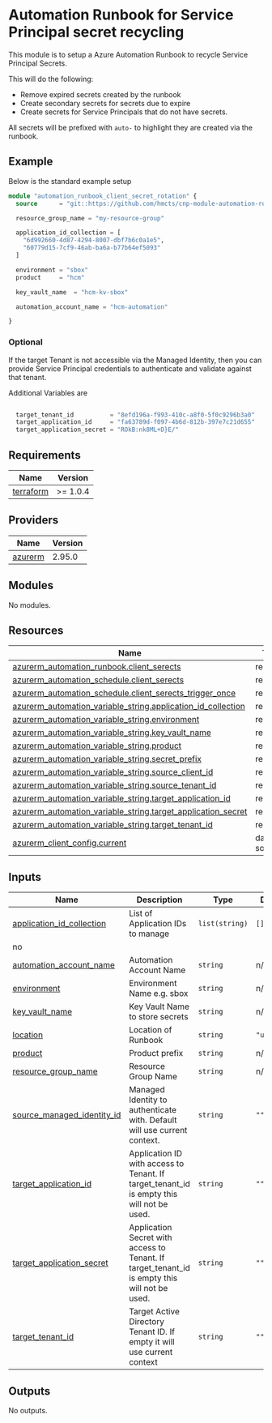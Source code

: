 # Automation Runbook for Service Principal secret recycling

This module is to setup a Azure Automation Runbook to recycle Service Principal Secrets.

This will do the following:
- Remove expired secrets created by the runbook
- Create secondary secrets for secrets due to expire
- Create secrets for Service Principals that do not have secrets.

All secrets will be prefixed with `auto-` to highlight they are created via the runbook.

## Example

Below is the standard example setup

```terraform
module "automation_runbook_client_secret_rotation" {
  source      = "git::https://github.com/hmcts/cnp-module-automation-runbook-sp-recycle?ref=master"

  resource_group_name = "my-resource-group"

  application_id_collection = [
    "6d992660-4d87-4294-8007-dbf7b6c0a1e5",
    "60779d15-7cf9-46ab-ba6a-b77b64ef5093"
  ]

  environment = "sbox"
  product     = "hcm"

  key_vault_name  = "hcm-kv-sbox"

  automation_account_name = "hcm-automation"

}
```

### Optional
If the target Tenant is not accessible via the Managed Identity, then you can provide Service Principal credentials to authenticate and validate against that tenant.

Additional Variables are
```terraform

  target_tenant_id          = "8efd196a-f993-410c-a8f0-5f0c9296b3a0"
  target_application_id     = "fa63789d-f097-4b6d-812b-397e7c21d655"
  target_application_secret = "ROkB:nk8ML+D}E/"

```

## Requirements

| Name | Version |
|------|---------|
| <a name="requirement_terraform"></a> [terraform](#requirement\_terraform) | >= 1.0.4 |

## Providers

| Name | Version |
|------|---------|
| <a name="provider_azurerm"></a> [azurerm](#provider\_azurerm) | 2.95.0 |

## Modules

No modules.

## Resources

| Name | Type |
|------|------|
| [azurerm_automation_runbook.client_serects](https://registry.terraform.io/providers/hashicorp/azurerm/latest/docs/resources/automation_runbook) | resource |
| [azurerm_automation_schedule.client_serects](https://registry.terraform.io/providers/hashicorp/azurerm/latest/docs/resources/automation_schedule) | resource |
| [azurerm_automation_schedule.client_serects_trigger_once](https://registry.terraform.io/providers/hashicorp/azurerm/latest/docs/resources/automation_schedule) | resource |     
| [azurerm_automation_variable_string.application_id_collection](https://registry.terraform.io/providers/hashicorp/azurerm/latest/docs/resources/automation_variable_string) | resource |
| [azurerm_automation_variable_string.environment](https://registry.terraform.io/providers/hashicorp/azurerm/latest/docs/resources/automation_variable_string) | resource |       
| [azurerm_automation_variable_string.key_vault_name](https://registry.terraform.io/providers/hashicorp/azurerm/latest/docs/resources/automation_variable_string) | resource |    
| [azurerm_automation_variable_string.product](https://registry.terraform.io/providers/hashicorp/azurerm/latest/docs/resources/automation_variable_string) | resource |
| [azurerm_automation_variable_string.secret_prefix](https://registry.terraform.io/providers/hashicorp/azurerm/latest/docs/resources/automation_variable_string) | resource |     
| [azurerm_automation_variable_string.source_client_id](https://registry.terraform.io/providers/hashicorp/azurerm/latest/docs/resources/automation_variable_string) | resource |  
| [azurerm_automation_variable_string.source_tenant_id](https://registry.terraform.io/providers/hashicorp/azurerm/latest/docs/resources/automation_variable_string) | resource |  
| [azurerm_automation_variable_string.target_application_id](https://registry.terraform.io/providers/hashicorp/azurerm/latest/docs/resources/automation_variable_string) | resource |
| [azurerm_automation_variable_string.target_application_secret](https://registry.terraform.io/providers/hashicorp/azurerm/latest/docs/resources/automation_variable_string) | resource |
| [azurerm_automation_variable_string.target_tenant_id](https://registry.terraform.io/providers/hashicorp/azurerm/latest/docs/resources/automation_variable_string) | resource |  
| [azurerm_client_config.current](https://registry.terraform.io/providers/hashicorp/azurerm/latest/docs/data-sources/client_config) | data source |

## Inputs

| Name | Description | Type | Default | Required |
|------|-------------|------|---------|:--------:|
| <a name="input_application_id_collection"></a> [application\_id\_collection](#input\_application\_id\_collection) | List of Application IDs to manage | `list(string)` | `[]` | 
no |
| <a name="input_automation_account_name"></a> [automation\_account\_name](#input\_automation\_account\_name) | Automation Account Name | `string` | n/a | yes |
| <a name="input_environment"></a> [environment](#input\_environment) | Environment Name e.g. sbox | `string` | n/a | yes |
| <a name="input_key_vault_name"></a> [key\_vault\_name](#input\_key\_vault\_name) | Key Vault Name to store secrets | `string` | n/a | yes |
| <a name="input_location"></a> [location](#input\_location) | Location of Runbook | `string` | `"uksouth"` | no |
| <a name="input_product"></a> [product](#input\_product) | Product prefix | `string` | n/a | yes |
| <a name="input_resource_group_name"></a> [resource\_group\_name](#input\_resource\_group\_name) | Resource Group Name | `string` | n/a | yes |
| <a name="input_source_managed_identity_id"></a> [source\_managed\_identity\_id](#input\_source\_managed\_identity\_id) | Managed Identity to authenticate with. Default will use current context. | `string` | `""` | no |
| <a name="input_target_application_id"></a> [target\_application\_id](#input\_target\_application\_id) | Application ID with access to Tenant. If target\_tenant\_id is empty this will not be used. | `string` | `""` | no |
| <a name="input_target_application_secret"></a> [target\_application\_secret](#input\_target\_application\_secret) | Application Secret with access to Tenant. If target\_tenant\_id is empty this will not be used. | `string` | `""` | no |
| <a name="input_target_tenant_id"></a> [target\_tenant\_id](#input\_target\_tenant\_id) | Target Active Directory Tenant ID. If empty it will use current context | `string` | `""` | no |

## Outputs

No outputs.